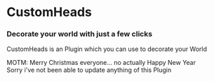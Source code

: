 # CustomHeads	
### Decorate your world with just a few clicks	

CustomHeads is an Plugin which you can use to decorate your World

MOTM: Merry Christmas everyone... no actually Happy New Year\
Sorry i've not been able to update anything of this Plugin